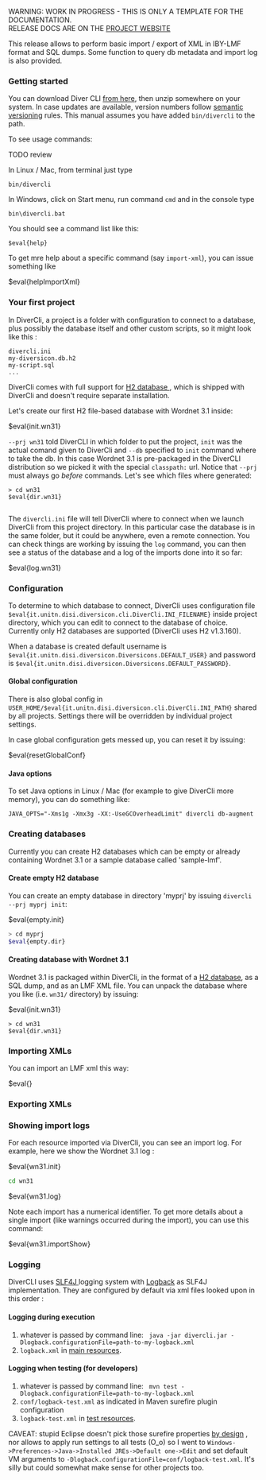 <p class="josman-to-strip">
WARNING: WORK IN PROGRESS - THIS IS ONLY A TEMPLATE FOR THE DOCUMENTATION. <br/>
RELEASE DOCS ARE ON THE <a href="http://davidleoni.github.io/diversicon/" target="_blank">PROJECT WEBSITE</a>
</p>

This release allows to perform basic import / export of XML in IBY-LMF format and SQL dumps. Some function to query db metadata and import log is also provided.

### Getting started

You can download Diver CLI <a href="../releases/download/divercli-#{version}/divercli-#{version}.zip" target="_blank"> from here</a>, then unzip somewhere on your system. In case updates are available, version numbers follow <a href="http://semver.org/" target="_blank">semantic versioning</a> rules. 
This manual assumes you have added `bin/divercli` to the path. 

To see usage commands:

TODO review

In Linux / Mac, from terminal just type

```
bin/divercli
```

In Windows, click on Start menu, run command `cmd` and in the console type

```
bin\divercli.bat
```

You should see a command list like this:

```
$eval{help}
```

To get mre help about a specific command (say `import-xml`), you can issue something like 
    
$eval{helpImportXml}    

### Your first project

In DiverCli, a project is a folder with configuration to connect to a database, plus possibly the database itself and other custom scripts, so it might look like this :

```
divercli.ini
my-diversicon.db.h2
my-script.sql
...
``` 

DiverCli comes with full support for <a href="http://h2database.com" target="_blank"> H2 database </a>, which is shipped with DiverCli and doesn't require separate installation. 

Let's create our first H2 file-based database with Wordnet 3.1 inside:

$eval{init.wn31}

`--prj wn31` told DiverCLI in which folder to put the project, `init` was the actual comand given to DiverCli and `--db` specified to `init` command where to take the db. In this case Wordnet 3.1 is pre-packaged in the DiverCLI distribution so we picked it with the special `classpath:` url. Notice that `--prj` must always go _before_ commands. Let's see which files where generated:

```
> cd wn31
$eval{dir.wn31}      
        
```

The `divercli.ini` file will tell DiverCli where to connect when we launch DiverCli from this project directory. In this particular case the database is in the same folder, but it could be anywhere, even a remote connection. You can check things are working by issuing the `log` command, you can then see a status of the database and a log of the imports done into it so far:

$eval{log.wn31}

   
### Configuration


To determine to which database to connect, DiverCli uses configuration file `$eval{it.unitn.disi.diversicon.cli.DiverCli.INI_FILENAME}` inside project directory, which you can edit to connect to the database of choice. Currently only H2 databases are supported (DiverCli uses H2 v1.3.160). 


When a database is created default username is `$eval{it.unitn.disi.diversicon.Diversicons.DEFAULT_USER}` and password is `$eval{it.unitn.disi.diversicon.Diversicons.DEFAULT_PASSWORD}`. 


#### Global configuration

There is also global config in `USER_HOME/$eval{it.unitn.disi.diversicon.cli.DiverCli.INI_PATH}` shared by all projects. Settings there will be overridden by individual project settings. 

In case global configuration gets messed up, you can reset it by issuing:

$eval{resetGlobalConf}


#### Java options

To set Java options  in Linux / Mac (for example to give DiverCli more memory), you can do something like:
```
JAVA_OPTS="-Xms1g -Xmx3g -XX:-UseGCOverheadLimit" divercli db-augment
```

              
### Creating databases

Currently you can create H2 databases which can be empty or already containing Wordnet 3.1 or a sample 
database called 'sample-lmf'. 

#### Create empty H2 database

You can create an empty database in directory 'myprj' by issuing `divercli --prj myprj init`:

$eval{empty.init}

```bash
> cd myprj
$eval{empty.dir}
```

#### Creating database with Wordnet 3.1

Wordnet 3.1 is packaged within DiverCli, in the format of a <a href="http://www.h2database.com" target="_blank">H2 database</a>, as a SQL dump, and as an LMF XML file. You can unpack the database where you like (i.e. `wn31/` directory) by issuing:

$eval{init.wn31}

```
> cd wn31
$eval{dir.wn31} 
```


### Importing XMLs

You can import an LMF xml this way:

$eval{}

### Exporting XMLs

### Showing import logs

For each resource imported via DiverCli, you can see an import log. For example, here we show the Wordnet 3.1 log :
 
 
$eval{wn31.init}

```bash
cd wn31
```

$eval{wn31.log}

Note each import has a numerical identifier. To get more details about a single import (like warnings occurred during the import), you can use this command:

$eval{wn31.importShow}


### Logging

DiverCLI uses <a href="http://www.slf4j.org" target="_blank">SLF4J </a> logging system with <a href="http://logback.qos.ch/" target="_blank"> Logback</a> as SLF4J implementation. They are configured by default via xml files looked upon in this order :

#### Logging during execution

1. whatever is passed by command line: ` java -jar divercli.jar -Dlogback.configurationFile=path-to-my-logback.xml` 
2. `logback.xml` in [main resources](src/main/resources/logback.xml). 

#### Logging when testing (for developers)

1. whatever is passed by command line: ` mvn test -Dlogback.configurationFile=path-to-my-logback.xml`
2. `conf/logback-test.xml` as indicated in Maven surefire plugin configuration 
3. `logback-test.xml` in [test resources](src/test/resources/logback-test.xml). 

CAVEAT: stupid Eclipse doesn't pick those surefire properties [by design](https://bugs.eclipse.org/bugs/show_bug.cgi?id=388683) , nor allows to apply run settings to all tests (O_o) so I went to `Windows->Preferences->Java->Installed JREs->Default one->Edit` and set default VM arguments to `-Dlogback.configurationFile=conf/logback-test.xml`. It's silly but could somewhat make sense for other projects too. 
 